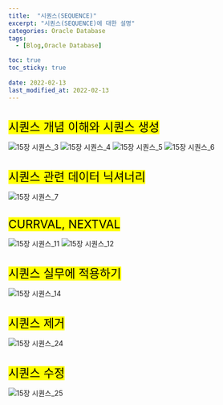 ```yaml
---
title:  "시퀀스(SEQUENCE)"
excerpt: "시퀀스(SEQUENCE)에 대한 설명"
categories: Oracle Database
tags:
  - [Blog,Oracle Database]

toc: true
toc_sticky: true
 
date: 2022-02-13
last_modified_at: 2022-02-13
---
```


<br>
<mark style="font-size:23px">시퀀스 개념 이해와 시퀀스 생성</mark>

![15장 시퀀스_3](https://user-images.githubusercontent.com/95912146/153746846-70a042a8-9bd0-4aab-9843-d2e638944591.png)
![15장 시퀀스_4](https://user-images.githubusercontent.com/95912146/153746847-9fd16eef-bc60-4b0b-9c17-c0ba3b087ee8.png)
![15장 시퀀스_5](https://user-images.githubusercontent.com/95912146/153746848-57176666-0900-49e7-bd4f-bbbd76a547dd.png)
![15장 시퀀스_6](https://user-images.githubusercontent.com/95912146/153746849-36d50036-f250-4267-8083-61b8330f2fa9.png)

<br>
<mark style="font-size:23px">시퀀스 관련 데이터 닉셔너리</mark>

![15장 시퀀스_7](https://user-images.githubusercontent.com/95912146/153746850-f07b1e89-7297-4b4d-90a4-ceeb243457d1.png)

<br>
<mark style="font-size:23px">CURRVAL, NEXTVAL</mark>

![15장 시퀀스_11](https://user-images.githubusercontent.com/95912146/153746851-7c702bbe-f6c6-4d02-bb78-df3a8397ab97.png)
![15장 시퀀스_12](https://user-images.githubusercontent.com/95912146/153746853-d460b83c-6bcf-4eea-8799-d92cea1901cf.png)

<br>
<mark style="font-size:23px">시퀀스 실무에 적용하기</mark>

![15장 시퀀스_14](https://user-images.githubusercontent.com/95912146/153746855-0d7f877f-6b45-4979-90a8-16797e9a0284.png)

<br>
<mark style="font-size:23px">시퀀스 제거</mark>

![15장 시퀀스_24](https://user-images.githubusercontent.com/95912146/153746856-7ea359e2-9807-4b9c-bc26-2a19a2521326.png)

<br>
<mark style="font-size:23px">시퀀스 수정</mark>

![15장 시퀀스_25](https://user-images.githubusercontent.com/95912146/153746858-374ff82d-2ba1-4cb7-abe6-e9468358c10b.png)
